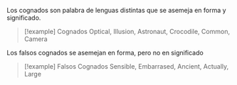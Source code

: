 Los cognados son palabra de lenguas distintas que se asemeja en forma y significado.

> [!example] Cognados
> Optical, Illusion, Astronaut, Crocodile, Common, Camera

Los falsos cognados se asemejan en forma, pero no en significado

> [!example] Falsos Cognados
> Sensible, Embarrased, Ancient, Actually, Large
